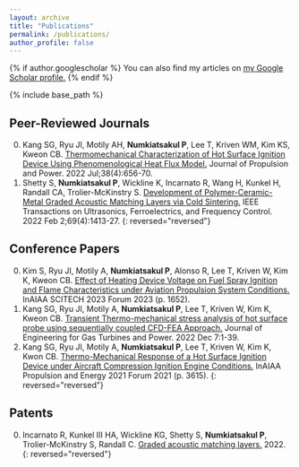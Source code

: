 ```yaml
---
layout: archive
title: "Publications"
permalink: /publications/
author_profile: false
---
```


{% if author.googlescholar %}
  You can also find my articles on <u><a href="{{author.googlescholar}}">my Google Scholar profile</a>.</u>
{% endif %}

{% include base_path %}
## Peer-Reviewed Journals

<!-- {% for post in site.publications reversed %}
  {% include archive-single.html %}
{% endfor %} -->
0. Kang SG, Ryu JI, Motily AH, **Numkiatsakul P**, Lee T, Kriven WM, Kim KS, Kweon CB. [Thermomechanical Characterization of Hot Surface Ignition Device Using Phenomenological Heat Flux Model.](https://arc.aiaa.org/doi/abs/10.2514/1.B38662) Journal of Propulsion and Power. 2022 Jul;38(4):656-70.
0. Shetty S, **Numkiatsakul P**, Wickline K, Incarnato R, Wang H, Kunkel H, Randall CA, Trolier-McKinstry S. [Development of Polymer-Ceramic-Metal Graded Acoustic Matching Layers via Cold Sintering.](https://ieeexplore.ieee.org/abstract/document/9701919) IEEE Transactions on Ultrasonics, Ferroelectrics, and Frequency Control. 2022 Feb 2;69(4):1413-27.
{: reversed="reversed"}

## Conference Papers

<!-- {% for post in site.conferencepapers reversed %}
  {% include archive-single.html %}
{% endfor %} -->
0. Kim S, Ryu JI, Motily A, **Numkiatsakul P**, Alonso R, Lee T, Kriven W, Kim K, Kweon CB. [Effect of Heating Device Voltage on Fuel Spray Ignition and Flame Characteristics under Aviation Propulsion System Conditions.](https://arc.aiaa.org/doi/abs/10.2514/6.2023-1652) InAIAA SCITECH 2023 Forum 2023 (p. 1652).
0. Kang SG, Ryu JI, Motily A, **Numkiatsakul P**, Lee T, Kriven W, Kim K, Kweon CB. [Transient Thermo-mechanical stress analysis of hot surface probe using sequentially coupled CFD-FEA Approach.](https://asmedigitalcollection.asme.org/gasturbinespower/article-abstract/doi/10.1115/1.4056426/1153332/Transient-Thermo-mechanical-Stress-Analysis-of-Hot) Journal of Engineering for Gas Turbines and Power. 2022 Dec 7:1-39.
0. Kang SG, Ryu JI, Motily A, **Numkiatsakul P**, Lee T, Kriven W, Kim K, Kwon CB. [Thermo-Mechanical Response of a Hot Surface Ignition Device under Aircraft Compression Ignition Engine Conditions.](https://arc.aiaa.org/doi/abs/10.2514/6.2021-3615) InAIAA Propulsion and Energy 2021 Forum 2021 (p. 3615).
{: reversed="reversed"}

## Patents

<!-- {% for post in site.patents reversed %}
  {% include archive-single.html %}
{% endfor %} -->

0. Incarnato R, Kunkel III HA, Wickline KG, Shetty S, **Numkiatsakul P**, Trolier-McKinstry S, Randall C. [Graded acoustic matching layers.](https://patents.google.com/patent/WO2022238326A1/) 2022.  
{: reversed="reversed"}
